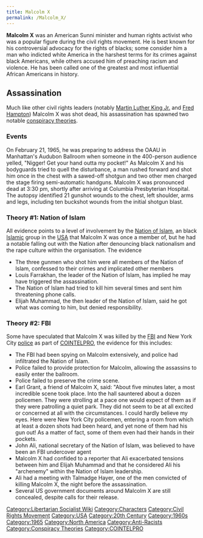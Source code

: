 ```yaml
---
title: Malcolm X
permalink: /Malcolm_X/
---
```


**Malcolm X** was an American Sunni minister and human rights activist
who was a popular figure during the civil rights movement. He is best
known for his controversial advocacy for the rights of blacks; some
consider him a man who indicted white America in the harshest terms for
its crimes against black Americans, while others accused him of
preaching racism and violence. He has been called one of the greatest
and most influential African Americans in history.

## Assassination

Much like other civil rights leaders (notably [Martin Luther King
Jr.](Martin_Luther_King_Jr. "wikilink") and [Fred
Hampton](Fred_Hampton "wikilink")) Malcolm X was shot dead, his
assassination has spawned two notable [conspiracy
theories](Conspiracy_Theory "wikilink").

### Events

On February 21, 1965, he was preparing to address the OAAU in
Manhattan's Audubon Ballroom when someone in the 400-person audience
yelled, "Nigger! Get your hand outta my pocket!" As Malcolm X and his
bodyguards tried to quell the disturbance, a man rushed forward and shot
him once in the chest with a sawed-off shotgun and two other men charged
the stage firing semi-automatic handguns. Malcolm X was pronounced dead
at 3:30 pm, shortly after arriving at Columbia Presbyterian Hospital.
The autopsy identified 21 gunshot wounds to the chest, left shoulder,
arms and legs, including ten buckshot wounds from the initial shotgun
blast.

### Theory \#1: Nation of Islam

All evidence points to a level of involvement by the [Nation of
Islam](Nation_of_Islam "wikilink"), an black [Islamic](Islam "wikilink")
group in the [USA](United_States_of_America "wikilink") that Malcolm X
was once a member of, but he had a notable falling out with the Nation
after denouncing black nationalism and the rape culture within the
organisation. The evidence

- The three gunmen who shot him were all members of the Nation of Islam,
  confessed to their crimes and implicated other members
- Louis Farrakhan, the leader of the Nation of Islam, has implied he may
  have triggered the assassination.
- The Nation of Islam had tried to kill him several times and sent him
  threatening phone calls.
- Elijah Muhammad, the then leader of the Nation of Islam, said he got
  what was coming to him, but denied responsibility.

### Theory \#2: FBI

Some have speculated that Malcolm X was killed by the
[FBI](Federal_Bureau_of_Investigation "wikilink") and New York City
[police](police "wikilink") as part of
[COINTELPRO](COINTELPRO "wikilink"), the evidence for this includes:

- The FBI had been spying on Malcolm extensively, and police had
  infiltrated the Nation of Islam.
- Police failed to provide protection for Malcolm, allowing the
  assassins to easily enter the ballroom.
- Police failed to preserve the crime scene.
- Earl Grant, a friend of Malcolm X, said: "About five minutes later, a
  most incredible scene took place. Into the hall sauntered about a
  dozen policemen. They were strolling at a pace one would expect of
  them as if they were patrolling a quiet park. They did not seem to be
  at all excited or concerned at all with the circumstances. I could
  hardly believe my eyes. Here were New York City policemen, entering a
  room from which at least a dozen shots had been heard, and yet none of
  them had his gun out! As a matter of fact, some of them even had their
  hands in their pockets.
- John Ali, national secretary of the Nation of Islam, was believed to
  have been an FBI undercover agent
- Malcolm X had confided to a reporter that Ali exacerbated tensions
  between him and Elijah Muhammad and that he considered Ali his
  "archenemy" within the Nation of Islam leadership.
- Ali had a meeting with Talmadge Hayer, one of the men convicted of
  killing Malcolm X, the night before the assassination.
- Several US government documents around Malcolm X are still concealed,
  despite calls for their release.

[Category:Libertarian Socialist
Wiki](Category:Libertarian_Socialist_Wiki "wikilink")
[Category:Characters](Category:Characters "wikilink") [Category:Civil
Rights Movement](Category:Civil_Rights_Movement "wikilink")
[Category:USA](Category:USA "wikilink") [Category:20th
Century](Category:20th_Century "wikilink")
[Category:1960s](Category:1960s "wikilink")
[Category:1965](Category:1965 "wikilink") [Category:North
America](Category:North_America "wikilink")
[Category:Anti-Racists](Category:Anti-Racists "wikilink")
[Category:Conspiracy Theories](Category:Conspiracy_Theories "wikilink")
[Category:COINTELPRO](Category:COINTELPRO "wikilink")
